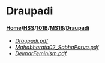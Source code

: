 # Draupadi
#### [Home](../../../..)/[HSS](../../..)/[101B](../..)/[MS18](..)/[Draupadi]()
- [_Draupadi.pdf_](Draupadi.pdf)
- [_Mahabharata02_SabhaParva.pdf_](Mahabharata02_SabhaParva.pdf)
- [_DelmarFeminism.pdf_](DelmarFeminism.pdf)
